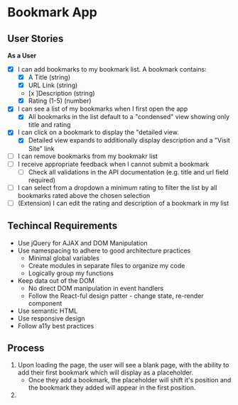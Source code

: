 # Bookmark App #

## User Stories ##

**As a User**

* [x] I can add bookmarks to my bookmark list. A bookmark contains:
    * [x] A Title (string)
    * [x] URL Link (string)
    * [x ]Description (string)
    * [x] Rating (1-5) (number)
* [x] I can see a list of my bookmarks when I first open the app
    * [x] All bookmarks in the list default to a "condensed" view showing only title and rating
* [x] I can click on a bookmark to display the "detailed view.
    * [x] Detailed view expands to additionally display description and a "Visit Site" link
* [ ] I can remove bookmarks from my bookmakr list
* [ ] I receive appropriate feedback when I cannot submit a bookmark
    * [ ] Check all validations in the API documentation (e.g. title and url field required)
* [ ] I can select from a dropdown a minimum rating to filter the list by all bookmarks rated above the chosen selection
* [ ] (Extension) I can edit the rating and description of a bookmark in my list

## Techincal Requirements ##

* Use jQuery for AJAX and DOM Manipulation
* Use namespacing to adhere to good architecture practices
    * Minimal global variables
    * Create modules in separate files to organize my code
    * Logically group my functions
* Keep data out of the DOM
    * No direct DOM manipulation in event handlers
    * Follow the React-ful design patter - change state, re-render component
* Use semantic HTML
* Use responsive design
* Follow a11y best practices



## Process ##

1. Upon loading the page, the user will see a blank page, with the ability to add their first bookmark which will display as a placeholder.
    * Once they add a bookmark, the placeholder will shift it's position and the bookmark they added will appear in the first position.
2. 
